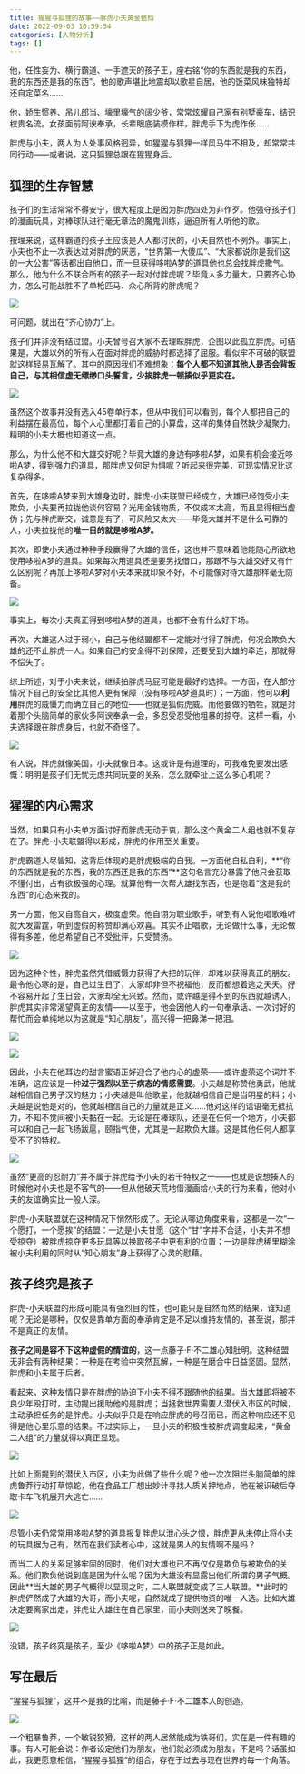 ```yaml
---
title: 猩猩与狐狸的故事——胖虎小夫黄金搭档
date: 2022-09-03 10:59:54
categories: [人物分析]
tags: []
---
```



他，任性妄为、横行霸道、一手遮天的孩子王，座右铭“你的东西就是我的东西，我的东西还是我的东西”。他的歌声堪比地震却以歌星自居，他的饭菜风味独特却还自定菜名……

他，娇生惯养、吊儿郎当、壕里壕气的阔少爷，常常炫耀自己家有别墅豪车，结识权贵名流。女孩面前阿谀奉承，长辈眼底装模作样，胖虎手下为虎作伥……

胖虎与小夫，两人为人处事风格迥异，如猩猩与狐狸一样风马牛不相及，却常常共同行动——或者说，这只狐狸总跟在猩猩身后。

## 狐狸的生存智慧

孩子们的生活常常不得安宁，很大程度上是因为胖虎四处为非作歹。他强夺孩子们的漫画玩具，对棒球队进行毫无章法的魔鬼训练，逼迫所有人听他的歌。

按理来说，这样霸道的孩子王应该是人人都讨厌的，小夫自然也不例外。事实上，小夫也不止一次表达过对胖虎的厌恶，“世界第一大傻瓜”、“大家都说你是我们这的一大公害”等话都出自他口，而一旦获得哆啦A梦的道具他也总会找胖虎撒气。那么，他为什么不联合所有的孩子一起对付胖虎呢？毕竟人多力量大，只要齐心协力，怎么可能战胜不了单枪匹马、众心所背的胖虎呢？

![](https://picx.zhimg.com/80/v2-504f02b957838e4732b1210181502016_1440w.jpg?source=d16d100b)

可问题，就出在“齐心协力”上。

孩子们并非没有结过盟。小夫曾号召大家不去理睬胖虎，企图以此孤立胖虎。可结果是，大雄以外的所有人在面对胖虎的威胁时都选择了屈服。看似牢不可破的联盟就这样轻易瓦解了。其中的原因我们不难想象：**每个人都不知道其他人是否会背叛自己，与其相信虚无缥缈口头誓言，少挨胖虎一顿揍似乎更实在。**

![](https://picx.zhimg.com/80/v2-313ac00275dd5496bc92a13326a80cc7_1440w.jpg?source=d16d100b)

虽然这个故事并没有选入45卷单行本，但从中我们可以看到，每个人都把自己的利益摆在最高位，每个人心里都打着自己的小算盘，这样的集体自然缺少凝聚力。精明的小夫大概也知道这一点。

那么，为什么他不和大雄交好呢？毕竟大雄的身边有哆啦A梦，如果有机会接近哆啦A梦，得到强力的道具，那胖虎又何足为惧呢？听起来很完美，可现实情况比这复杂得多。

首先，在哆啦A梦来到大雄身边时，胖虎-小夫联盟已经成立，大雄已经饱受小夫欺负，小夫要再拉拢他谈何容易？光用金钱物质，不仅成本太高，而且显得相当虚伪；先与胖虎断交，诚意是有了，可风险又太大——毕竟大雄并不是什么可靠的人，小夫拉拢他的**唯一目的就是哆啦A梦。**

其次，即使小夫通过种种手段赢得了大雄的信任，这也并不意味着他能随心所欲地使用哆啦A梦的道具。如果每次用道具还是要另找借口，那跟不与大雄交好又有什么区别呢？再加上哆啦A梦对小夫本来就印象不好，不可能像对待大雄那样毫无防备。

![](https://pic1.zhimg.com/80/v2-15937825b1b2c38c0c4456214c5ae19e_1440w.jpg?source=d16d100b)

事实上，每次小夫真正得到哆啦A梦的道具，也都不会有什么好下场。

再次，大雄这人过于弱小，自己与他结盟都不一定能对付得了胖虎，何况会欺负大雄的还不止胖虎一人。如果自己的安全得不到保障，还要受到大雄的牵连，那就得不偿失了。

综上所述，对于小夫来说，继续拍胖虎马屁可能是最好的选择。一方面，在大部分情况下自己的安全比其他人更有保障（没有哆啦A梦道具时）；一方面，他可以**利用**胖虎的威慑力而确立自己的地位——也就是狐假虎威。而他要做的牺牲，就是对着那个头脑简单的家伙多阿谀奉承一会，多忍受忍受他粗暴的掠夺。这样一看，小夫选择跟在胖虎身后，也就不奇怪了。

![](https://pic2.zhimg.com/80/v2-4550dacda6f8dc393f60dc85207eaa90_1440w.jpg?source=d16d100b)

有人说，胖虎就像美国，小夫就像日本。这或许是有道理的，可我难免要发出感慨：明明是孩子们无忧无虑共同玩耍的关系，怎么就牵扯上这么多心机呢？

## 猩猩的内心需求

当然，如果只有小夫单方面讨好而胖虎无动于衷，那么这个黄金二人组也就不复存在了。胖虎-小夫联盟得以形成，胖虎的作用至关重要。

胖虎霸道人尽皆知，这背后体现的是胖虎极端的自我。一方面他自私自利，**“你的东西就是我的东西，我的东西还是我的东西”**这句名言充分暴露了他只会获取不懂付出，占有欲极强的心理。就算他有一次帮大雄找东西，也是抱着“这是我的东西”的心态来找的。

另一方面，他又自高自大，极度虚荣。他自诩为职业歌手，听到有人说他唱歌难听就大发雷霆，听到虚假的称赞却满心欢喜。其实不止唱歌，无论做什么事，无论做得有多差，他总希望自己不受批评，只受赞扬。

![](https://pica.zhimg.com/80/v2-5c197f4855a1534c24436e55ea567c8d_1440w.jpg?source=d16d100b)

因为这种个性，胖虎虽然凭借威慑力获得了大把的玩伴，却难以获得真正的朋友。最令他心寒的是，自己过生日了，大家却非但不祝福他，反而都想着逃之夭夭。好不容易开起了生日会，大家却全无兴致。然而，或许越是得不到的东西就越诱人，胖虎其实非常渴望真正的友情——以至于，他会因他人的一句奉承话、一次讨好的帮忙而会单纯地以为这就是“知心朋友”，高兴得一把鼻涕一把泪。

![](https://pic1.zhimg.com/80/v2-076f4de8c38be14cdd323c6fd2c229ee_1440w.jpg?source=d16d100b)

![](https://pic3.zhimg.com/80/v2-7a2c9d98d55c89f4c46683931992fb84_1440w.jpg?source=d16d100b)

因此，小夫在他耳边的甜言蜜语正好迎合了他内心的虚荣——或许虚荣这个词并不准确，这应该是一种**过于强烈以至于病态的情感需要**。小夫越是称赞他勇武，他就越相信自己男子汉的魅力；小夫越是叫他歌星，他就越相信自己是当明星的料；小夫越是说他是对的，他就越相信自己的力量就是正义……他对这样的话语毫无抵抗力，不知不觉间被小夫黏在一起。无论是在棒球队，还是在任何一个地方，小夫都可以和自己一起飞扬跋扈，颐指气使，尤其是一起欺负大雄。这是其他任何人都享受不了的特权。

![](https://picx.zhimg.com/80/v2-50761a4ffdad3df167b80fa946487cb7_1440w.jpg?source=d16d100b)

虽然“更高的忍耐力”并不属于胖虎给予小夫的若干特权之一——也就是说想揍人的时候他对小夫也是不客气的——但从他破天荒地借漫画给小夫的行为来看，他对小夫的友谊确实比一般人深。

胖虎-小夫联盟就在这种情况下悄然形成了。无论从哪边角度来看，这都是一次“一个愿打，一个愿挨”的结盟：一边是小夫甘愿（这个“甘”字并不合适，小夫并不想受掠夺）被胖虎掠夺更多玩具等以换取孩子中更有利的位置；一边是胖虎稀里糊涂被小夫利用的同时从“知心朋友”身上获得了心灵的慰藉。

## 孩子终究是孩子

胖虎-小夫联盟的形成可能具有强烈目的性，也可能只是自然而然的结果，谁知道呢？无论是哪种，仅仅是靠单方面的奉承肯定是不足以维持友情的，甚至说，那并不是真正的友情。

**孩子之间是容不下这种虚假的情谊的**，这一点藤子·F·不二雄心知肚明。这种结盟无非会有两种结果：一种是在考验中突然瓦解，一种是在磨合中日益坚固。显然，胖虎和小夫属于后者。

看起来，这种友情只是在胖虎的胁迫下小夫不得不跟随他的结果。当大雄即将被不良少年殴打时，主动提出援助他的是胖虎；当拯救世界需要人潜伏入市区的时候，主动承担任务的是胖虎。小夫似乎只是在响应胖虎的号召而已，而这种响应还不见得是他心里乐意的结果。不过实际上，一旦小夫的积极性被胖虎调度起来，“黄金二人组”的力量就得以真正显现。

![](https://pic2.zhimg.com/80/v2-4fd1f866e0d0d6b16decdab8bf51d518_1440w.jpg?source=d16d100b)

比如上面提到的潜伏入市区，小夫为此做了些什么呢？他一次次阻拦头脑简单的胖虎鲁莽行动打草惊蛇，他在食品工厂想出妙计寻找人质关押地点，他在被识破后夺取卡车飞机展开大逃亡……

![](https://pic1.zhimg.com/80/v2-11a439c8be536ae7e1537d2b2f1644dd_1440w.jpg?source=d16d100b)

尽管小夫仍常常用哆啦A梦的道具报复胖虎以泄心头之恨，胖虎更从未停止将小夫的玩具据为己有，然而在我们读者心中，这就是男人的友情啊不是吗？

而当二人的关系足够牢固的同时，他们对大雄也已不再仅仅是欺负与被欺负的关系。他们欺负他说到底是因为什么呢？因为大雄没有显露出他们所谓的男子气概。因此**当大雄的男子气概得以显现之时，二人联盟就变成了三人联盟。**此时的胖虎俨然成了大雄的大哥，而小夫呢，自然就成了提供物资的唯一人选。比如大雄决定要离家出走，胖虎让大雄住在自己家里，而小夫则送来了晚餐。

![](https://pica.zhimg.com/80/v2-58a84726eb1b55146669e43797238748_1440w.jpg?source=d16d100b)

没错，孩子终究是孩子，至少《哆啦A梦》中的孩子正是如此。

## 写在最后

“猩猩与狐狸”，这并不是我的比喻，而是藤子·F·不二雄本人的创造。

![](https://pic1.zhimg.com/80/v2-88ba8751522c7cec4a8b288146e5f758_1440w.jpg?source=d16d100b)

一个粗暴鲁莽，一个敏锐狡猾，这样的两人居然能成为铁哥们，实在是一件有趣的事。有人可能会说：作者设定他们为朋友，他们就必须成为朋友，不是吗？话虽如此，我更愿意相信，“猩猩与狐狸”的组合，存在于过去与现在世界的每一个角落。